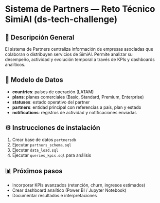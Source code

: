 
# Sistema de Partners — Reto Técnico SimiAI (ds-tech-challenge)

## 📘 Descripción General
El sistema de Partners centraliza información de empresas asociadas que colaboran o distribuyen servicios de SimiAI. 
Permite analizar su desempeño, actividad y evolución temporal a través de KPIs y dashboards analíticos.

## 🧱 Modelo de Datos
- **countries**: países de operación (LATAM)
- **plans**: planes comerciales (Basic, Standard, Premium, Enterprise)
- **statuses**: estado operativo del partner
- **partners**: entidad principal con referencias a país, plan y estado
- **notifications**: registros de actividad y notificaciones enviadas

## ⚙️ Instrucciones de instalación
1. Crear base de datos `partnersdb`
2. Ejecutar `partners_schema.sql`
3. Ejecutar `data_load.sql`
4. Ejecutar `queries_kpis.sql` para análisis

## 📊 Próximos pasos
- Incorporar KPIs avanzados (retención, churn, ingresos estimados)
- Crear dashboard analítico (Power BI / Jupyter Notebook)
- Documentar resultados e interpretaciones
